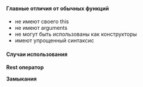 #### Главные отличия от обычных функций
- не имеют своего this
- не имеют arguments
- не могут быть использованы как конструкторы
- имеют упрощенный синтаксис

#### Случаи использования



**Rest оператор**



**Замыкания**
